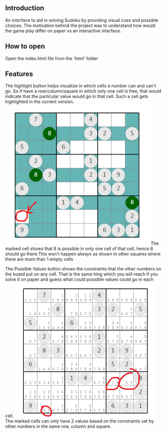 ## Introduction
An interface to aid in solving Sudoku by providing visual cues and possible choices. The motivation behind the project was to understand how would the game play differ on paper vs an interactive interface. 

## How to open
Open the index.html file from the 'html' folder

## Features
The highlight button helps visualize in which cells a number can and can't go. So if have a row/column/square in which only one cell is free, that would indicate that the particular value would go in that cell. Such a cell gets highlighted in the current version.
![alt text](./assets/highlight.png)
The marked cell shows that 8 is possible in only one cell of that cell, hence 8 should go there.This won't happen always as shown in other squares where there are more than 1 empty cells


The Possible Values button shows the constraints that the other numbers on the board put on any cell. That is the same hing which you will reach if you solve it on paper and guess what could possible values could go in each cell.
![alt text](./assets/choices.png)
The marked cells can only have 2 values based on the constraints set by other numbers in the same row, column and square.
